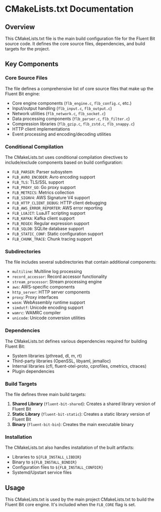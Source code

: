 # CMakeLists.txt Documentation

## Overview

This CMakeLists.txt file is the main build configuration file for the Fluent Bit source code. It defines the core source files, dependencies, and build targets for the project.

## Key Components

### Core Source Files

The file defines a comprehensive list of core source files that make up the Fluent Bit engine:

- Core engine components (`flb_engine.c`, `flb_config.c`, etc.)
- Input/output handling (`flb_input.c`, `flb_output.c`)
- Network utilities (`flb_network.c`, `flb_socket.c`)
- Data processing components (`flb_parser.c`, `flb_filter.c`)
- Compression libraries (`flb_gzip.c`, `flb_zstd.c`, `flb_snappy.c`)
- HTTP client implementations
- Event processing and encoding/decoding utilities

### Conditional Compilation

The CMakeLists.txt uses conditional compilation directives to include/exclude components based on build configuration:

- `FLB_PARSER`: Parser subsystem
- `FLB_AVRO_ENCODER`: Avro encoding support
- `FLB_TLS`: TLS/SSL support
- `FLB_PROXY_GO`: Go proxy support
- `FLB_METRICS`: Metrics collection
- `FLB_SIGNV4`: AWS Signature V4 support
- `FLB_HTTP_CLIENT_DEBUG`: HTTP client debugging
- `FLB_AWS_ERROR_REPORTER`: AWS error reporting
- `FLB_LUAJIT`: LuaJIT scripting support
- `FLB_KAFKA`: Kafka client support
- `FLB_REGEX`: Regular expression support
- `FLB_SQLDB`: SQLite database support
- `FLB_STATIC_CONF`: Static configuration support
- `FLB_CHUNK_TRACE`: Chunk tracing support

### Subdirectories

The file includes several subdirectories that contain additional components:

- `multiline`: Multiline log processing
- `record_accessor`: Record accessor functionality
- `stream_processor`: Stream processing engine
- `aws`: AWS-specific components
- `http_server`: HTTP server components
- `proxy`: Proxy interfaces
- `wasm`: WebAssembly runtime support
- `simdutf`: Unicode encoding support
- `wamrc`: WAMRC compiler
- `unicode`: Unicode conversion utilities

### Dependencies

The CMakeLists.txt defines various dependencies required for building Fluent Bit:

- System libraries (pthread, dl, m, rt)
- Third-party libraries (OpenSSL, libyaml, jemalloc)
- Internal libraries (cfl, fluent-otel-proto, cprofiles, cmetrics, ctraces)
- Plugin dependencies

### Build Targets

The file defines three main build targets:

1. **Shared Library** (`fluent-bit-shared`): Creates a shared library version of Fluent Bit
2. **Static Library** (`fluent-bit-static`): Creates a static library version of Fluent Bit
3. **Binary** (`fluent-bit-bin`): Creates the main executable binary

### Installation

The CMakeLists.txt also handles installation of the built artifacts:

- Libraries to `${FLB_INSTALL_LIBDIR}`
- Binary to `${FLB_INSTALL_BINDIR}`
- Configuration files to `${FLB_INSTALL_CONFDIR}`
- Systemd/Upstart service files

## Usage

This CMakeLists.txt is used by the main project CMakeLists.txt to build the Fluent Bit core engine. It's included when the `FLB_CORE` flag is set.